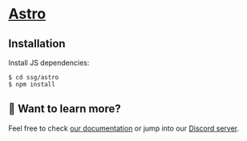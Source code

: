 # [Astro](https://docs.astro.build/)

## Installation

Install JS dependencies:

    $ cd ssg/astro
    $ npm install

## 👀 Want to learn more?

Feel free to check [our documentation](https://docs.astro.build/) or jump into our [Discord server](https://astro.build/chat).
